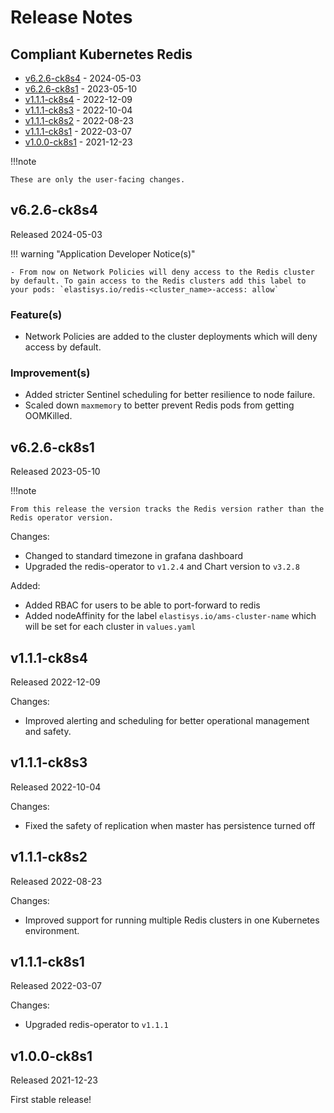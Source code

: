 # Release Notes

## Compliant Kubernetes Redis

<!-- BEGIN TOC -->

- [v6.2.6-ck8s4](#v626-ck8s4) - 2024-05-03
- [v6.2.6-ck8s1](#v626-ck8s1) - 2023-05-10
- [v1.1.1-ck8s4](#v111-ck8s4) - 2022-12-09
- [v1.1.1-ck8s3](#v111-ck8s3) - 2022-10-04
- [v1.1.1-ck8s2](#v111-ck8s2) - 2022-08-23
- [v1.1.1-ck8s1](#v111-ck8s1) - 2022-03-07
- [v1.0.0-ck8s1](#v100-ck8s1) - 2021-12-23
<!-- END TOC -->

!!!note

    These are only the user-facing changes.

## v6.2.6-ck8s4

Released 2024-05-03

!!! warning "Application Developer Notice(s)"

    - From now on Network Policies will deny access to the Redis cluster by default. To gain access to the Redis clusters add this label to your pods: `elastisys.io/redis-<cluster_name>-access: allow`

### Feature(s)

- Network Policies are added to the cluster deployments which will deny access by default.

### Improvement(s)

- Added stricter Sentinel scheduling for better resilience to node failure.
- Scaled down `maxmemory` to better prevent Redis pods from getting OOMKilled.

## v6.2.6-ck8s1

Released 2023-05-10

!!!note

    From this release the version tracks the Redis version rather than the Redis operator version.

Changes:

- Changed to standard timezone in grafana dashboard
- Upgraded the redis-operator to `v1.2.4` and Chart version to `v3.2.8`

Added:

- Added RBAC for users to be able to port-forward to redis
- Added nodeAffinity for the label `elastisys.io/ams-cluster-name` which will be set for each cluster in `values.yaml`

## v1.1.1-ck8s4

Released 2022-12-09

Changes:

- Improved alerting and scheduling for better operational management and safety.

## v1.1.1-ck8s3

Released 2022-10-04

Changes:

- Fixed the safety of replication when master has persistence turned off

## v1.1.1-ck8s2

Released 2022-08-23

Changes:

- Improved support for running multiple Redis clusters in one Kubernetes environment.

## v1.1.1-ck8s1

Released 2022-03-07

Changes:

- Upgraded redis-operator to `v1.1.1`

## v1.0.0-ck8s1

Released 2021-12-23

First stable release!
